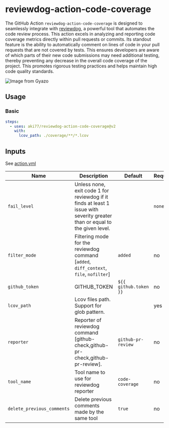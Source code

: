# reviewdog-action-code-coverage

The GitHub Action `reviewdog-action-code-coverage` is designed to seamlessly integrate with [reviewdog](https://github.com/reviewdog/reviewdog), a powerful tool that automates the code review process.
This action excels in analyzing and reporting code coverage metrics directly within pull requests or commits.
Its standout feature is the ability to automatically comment on lines of code in your pull requests that are not covered by tests.
This ensures developers are aware of which parts of their new code submissions may need additional testing, thereby preventing any decrease in the overall code coverage of the project.
This promotes rigorous testing practices and helps maintain high code quality standards.

![Image from Gyazo](https://i.gyazo.com/aa1a2b5559cf83da2b2315ef6a8d78b5.png)

## Usage

### Basic

```yml
steps:
  - uses: aki77/reviewdog-action-code-coverage@v2
    with:
      lcov_path: ./coverage/**/*.lcov
```

## Inputs

See [action.yml](action.yml)

| Name | Description | Default | Required |
| - | - | - | - |
| `fail_level` | Unless none, exit code 1 for reviewdog if it finds at least 1 issue with severity greater than or equal to the given level. | | `none` | no |
| `filter_mode` | Filtering mode for the reviewdog command [`added`, `diff_context`, `file`, `nofilter`] | `added` | no |
| `github_token` | GITHUB_TOKEN | `${{ github.token }}` | no |
| `lcov_path` | Lcov files path. Support for glob pattern. |  | yes |
| `reporter` | Reporter of reviewdog command [github-check,github-pr-check,github-pr-review]. | `github-pr-review` | no |
| `tool_name` | Tool name to use for reviewdog reporter | `code-coverage` | no |
| `delete_previous_comments` | Delete previous comments made by the same tool | `true` | no |
